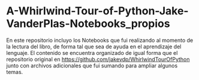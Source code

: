 # A-Whirlwind-Tour-of-Python-Jake-VanderPlas-Notebooks_propios
En este repositorio incluyo los Notebooks que fui realizando al momento de la lectura del libro, de forma tal que sea de ayuda en el aprendizaje del lenguaje.
El contenido se encuentra organizado de igual forma que el repositorio original en https://github.com/jakevdp/WhirlwindTourOfPython junto con archivos adicionales que fui sumando para ampliar algunos temas.
